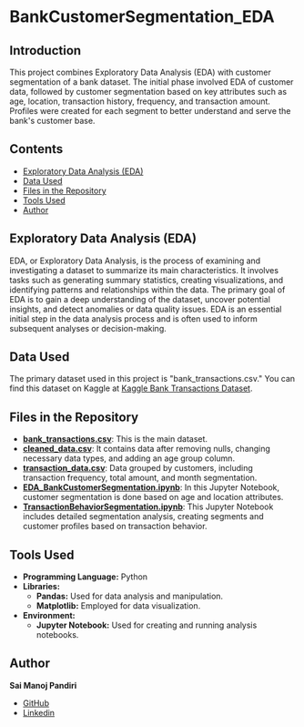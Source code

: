 # BankCustomerSegmentation_EDA

## Introduction
This project combines Exploratory Data Analysis (EDA) with customer segmentation of a bank dataset. The initial phase involved EDA of customer data, followed by customer segmentation based on key attributes such as age, location, transaction history, frequency, and transaction amount. Profiles were created for each segment to better understand and serve the bank's customer base.

## Contents
- [Exploratory Data Analysis (EDA)](#exploratory-data-analysis-eda)
- [Data Used](#data-used)
- [Files in the Repository](#files-in-the-repository)
- [Tools Used](#tools-used)
- [Author](#author)

## Exploratory Data Analysis (EDA)
EDA, or Exploratory Data Analysis, is the process of examining and investigating a dataset to summarize its main characteristics. It involves tasks such as generating summary statistics, creating visualizations, and identifying patterns and relationships within the data. The primary goal of EDA is to gain a deep understanding of the dataset, uncover potential insights, and detect anomalies or data quality issues. EDA is an essential initial step in the data analysis process and is often used to inform subsequent analyses or decision-making.

## Data Used
The primary dataset used in this project is "bank_transactions.csv." You can find this dataset on Kaggle at [Kaggle Bank Transactions Dataset](https://www.kaggle.com/datasets/shivamb/bank-customer-segmentation).

## Files in the Repository
- **[bank_transactions.csv](bank_transactions.csv)**: This is the main dataset.
- **[cleaned_data.csv](cleaned_data.csv)**: It contains data after removing nulls, changing necessary data types, and adding an age group column.
- **[transaction_data.csv](transaction_data.csv)**: Data grouped by customers, including transaction frequency, total amount, and month segmentation.
- **[EDA_BankCustomerSegmentation.ipynb](EDA_BankCustomerSegmentation.ipynb)**: In this Jupyter Notebook, customer segmentation is done based on age and location attributes.
- **[TransactionBehaviorSegmentation.ipynb](TransactionBehaviorSegmentation.ipynb)**: This Jupyter Notebook includes detailed segmentation analysis, creating segments and customer profiles based on transaction behavior.

## Tools Used
- **Programming Language:** Python
- **Libraries:**
  - **Pandas:** Used for data analysis and manipulation.
  - **Matplotlib:** Employed for data visualization.
- **Environment:**
  - **Jupyter Notebook:** Used for creating and running analysis notebooks.

## Author
**Sai Manoj Pandiri**
- [GitHub](https://github.com/SAI-MANOJ-P)
- [Linkedin](https://www.linkedin.com/in/saimanojpandiri/)
